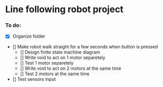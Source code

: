 # Line following robot project

### To do:

- [x] Organize folder
- [] Make robot walk straight for a few seconds when button is pressed
    - [] Design finite state machine diagram
    - [] Write void to act on 1 motor separetely
    - [] Test 1 motor separetely
    - [] Write void to act on 2 motors at the same time
    - [] Test 2 motors at the same time
- [] Test sensors input